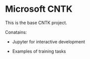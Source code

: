 # Microsoft CNTK

This is the base CNTK project.

Conatains:

- Jupyter for interactive development

- Examples of training tasks
